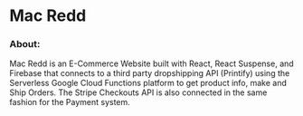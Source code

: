 # Mac Redd


### About:
Mac Redd is an E-Commerce Website built with React, React Suspense, and Firebase that connects to a third party dropshipping API (Printify) using the Serverless Google Cloud Functions platform to get product info, make and Ship Orders. The Stripe Checkouts API is also connected in the same fashion for the Payment system.

